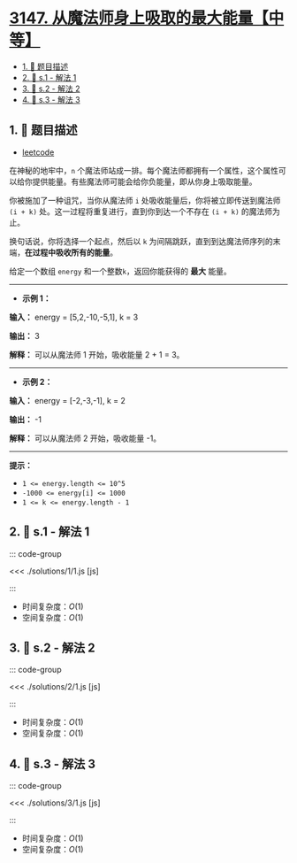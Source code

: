 # [3147. 从魔法师身上吸取的最大能量【中等】](https://github.com/tnotesjs/TNotes.leetcode/tree/main/notes/3147.%20%E4%BB%8E%E9%AD%94%E6%B3%95%E5%B8%88%E8%BA%AB%E4%B8%8A%E5%90%B8%E5%8F%96%E7%9A%84%E6%9C%80%E5%A4%A7%E8%83%BD%E9%87%8F%E3%80%90%E4%B8%AD%E7%AD%89%E3%80%91)

<!-- region:toc -->

- [1. 📝 题目描述](#1--题目描述)
- [2. 🎯 s.1 - 解法 1](#2--s1---解法-1)
- [3. 🎯 s.2 - 解法 2](#3--s2---解法-2)
- [4. 🎯 s.3 - 解法 3](#4--s3---解法-3)

<!-- endregion:toc -->

## 1. 📝 题目描述

- [leetcode](https://leetcode.cn/problems/taking-maximum-energy-from-the-mystic-dungeon/)

在神秘的地牢中，`n` 个魔法师站成一排。每个魔法师都拥有一个属性，这个属性可以给你提供能量。有些魔法师可能会给你负能量，即从你身上吸取能量。

你被施加了一种诅咒，当你从魔法师 `i` 处吸收能量后，你将被立即传送到魔法师 `(i + k)` 处。这一过程将重复进行，直到你到达一个不存在 `(i + k)` 的魔法师为止。

换句话说，你将选择一个起点，然后以 `k` 为间隔跳跃，直到到达魔法师序列的末端，**在过程中吸收所有的能量**。

给定一个数组 `energy` 和一个整数`k`，返回你能获得的 **最大** 能量。

---

- **示例 1：**

**输入：** energy = [5,2,-10,-5,1], k = 3

**输出：** 3

**解释：** 可以从魔法师 1 开始，吸收能量 2 + 1 = 3。

---

- **示例 2：**

**输入：** energy = [-2,-3,-1], k = 2

**输出：** -1

**解释：** 可以从魔法师 2 开始，吸收能量 -1。

---

**提示：**

- `1 <= energy.length <= 10^5`
- `-1000 <= energy[i] <= 1000`
- `1 <= k <= energy.length - 1`

## 2. 🎯 s.1 - 解法 1

::: code-group

<<< ./solutions/1/1.js [js]

:::

- 时间复杂度：$O(1)$
- 空间复杂度：$O(1)$

## 3. 🎯 s.2 - 解法 2

::: code-group

<<< ./solutions/2/1.js [js]

:::

- 时间复杂度：$O(1)$
- 空间复杂度：$O(1)$

## 4. 🎯 s.3 - 解法 3

::: code-group

<<< ./solutions/3/1.js [js]

:::

- 时间复杂度：$O(1)$
- 空间复杂度：$O(1)$
